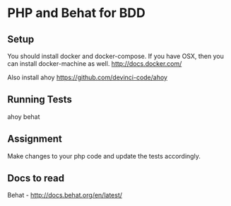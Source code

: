 # PHP and Behat for BDD

## Setup
You should install docker and docker-compose.  If you have OSX, then you can install docker-machine as well.
http://docs.docker.com/


Also install ahoy https://github.com/devinci-code/ahoy

## Running Tests
ahoy behat

## Assignment

Make changes to your php code and update the tests accordingly.

## Docs to read

Behat - http://docs.behat.org/en/latest/


